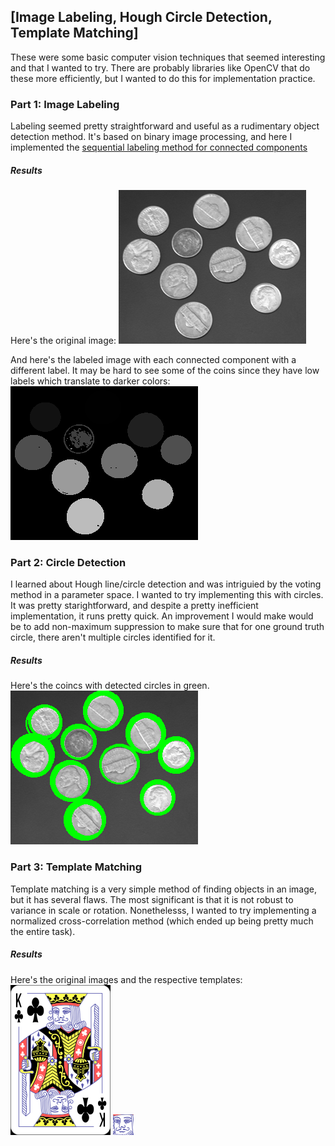 ## [Image Labeling, Hough Circle Detection, Template Matching]

These were some basic computer vision techniques that seemed interesting and that I wanted to try. There are probably libraries like OpenCV that do these more efficiently, but I wanted to do this for implementation practice.

### Part 1: Image Labeling

Labeling seemed pretty straightforward and useful as a rudimentary object detection method. It's based on binary image processing, and here I implemented the [sequential labeling method for connected components](https://en.wikipedia.org/wiki/Connected-component_labeling)

##### Results

Here's the original image: 
![coins-orig](data/coins.png)

And here's the labeled image with each connected component with a different label. It may be hard to see some of the coins since they have low labels which translate to darker colors:
![coins-labeled](output/coins_labeled.png)


### Part 2: Circle Detection

I learned about Hough line/circle detection and was intriguied by the voting method in a parameter space. I wanted to try implementing this with circles. It was pretty starightforward, and despite a pretty inefficient implementation, it runs pretty quick. An improvement I would make would be to add non-maximum suppression to make sure that for one ground truth circle, there aren't multiple circles identified for it.

##### Results

Here's the coincs with detected circles in green.
![coins-circles](output/coins_circles.png)


### Part 3: Template Matching

Template matching is a very simple method of finding objects in an image, but it has several flaws. The most significant is that it is not robust to variance in scale or rotation. Nonethelesss, I wanted to try implementing a normalized cross-correlation method (which ended up being pretty much the entire task).

##### Results

Here's the original images and the respective templates:
![king](data/king.png) ![face](data/face.png)

